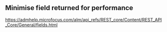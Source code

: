 ## Minimise field returned for performance

https://admhelp.microfocus.com/alm/api_refs/REST_core/Content/REST_API_Core/General/fields.html

